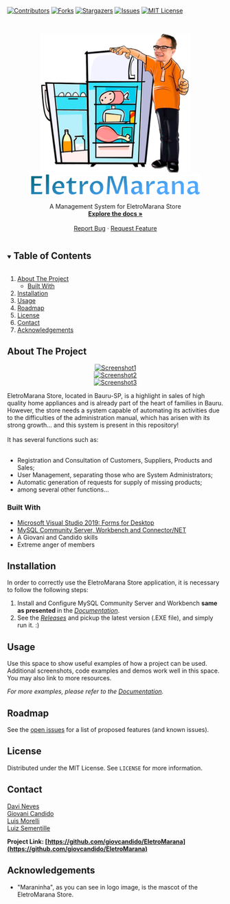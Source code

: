 <!-- PROJECT SHIELDS -->
<!--
*** I'm using markdown "reference style" links for readability.
*** Reference links are enclosed in brackets [ ] instead of parentheses ( ).
*** See the bottom of this document for the declaration of the reference variables
*** for contributors-url, forks-url, etc. This is an optional, concise syntax you may use.
*** https://www.markdownguide.org/basic-syntax/#reference-style-links
-->
[![Contributors][contributors-shield]][contributors-url]
[![Forks][forks-shield]][forks-url]
[![Stargazers][stars-shield]][stars-url]
[![Issues][issues-shield]][issues-url]
[![MIT License][license-shield]][license-url]

<!-- PROJECT LOGO -->
<br />
<p align="center">
  <a href="https://github.com/giovcandido/EletroMarana">
    <img src="/Images/Mascote.png" alt="Maraninha" width="350">
    <br/>
    <img src="/Images/Logo.png" alt="Logo" height="50">
  </a>
  
  <p align="center">
   A Management System for EletroMarana Store
    <br />
    <a href="/Docs/documentation.pdf"><strong>Explore the docs »</strong></a>
    <br />
    <br />
    <!-- <a href="https://github.com/giovcandido/EletroMarana">View Demo</a> -->
    <a href="https://github.com/giovcandido/EletroMarana/issues">Report Bug</a>
    ·
    <a href="https://github.com/giovcandido/EletroMarana/issues">Request Feature</a>
  </p>
</p>


<!-- TABLE OF CONTENTS -->
<details open="open">
  <summary><h2 style="display: inline-block">Table of Contents</h2></summary>
  <ol>
    <li>
      <a href="#about-the-project">About The Project</a>
      <ul>
        <li><a href="#built-with">Built With</a></li>
      </ul>
    </li>
    <li>
      <a href="#installation">Installation</a>
    </li>
    <li><a href="#usage">Usage</a></li>
    <li><a href="#roadmap">Roadmap</a></li>
    <!-- <li><a href="#contributing">Contributing</a></li> -->
    <li><a href="#license">License</a></li>
    <li><a href="#contact">Contact</a></li>
    <li><a href="#acknowledgements">Acknowledgements</a></li>
  </ol>
</details>


<!-- ABOUT THE PROJECT -->
## About The Project

<p align="center">
    <a href="https://github.com/giovcandido/EletroMarana">
        <img src="/Images/screenshot1.png" alt="Screenshot1" height="300">
    </a>
    <br/>
    <a href="https://github.com/giovcandido/EletroMarana">
        <img src="/Images/screenshot2.png" alt="Screenshot2" height="300">
    </a>
    <br/>
    <a href="https://github.com/giovcandido/EletroMarana">
        <img src="/Images/screenshot3.png" alt="Screenshot3" height="300">
    </a>
    <br/>
</p>
EletroMarana Store, located in Bauru-SP, is a highlight in sales of high quality home appliances and is already part of the heart of families in Bauru. However, the store needs a system capable of automating its activities due to the difficulties of the administration manual, which has arisen with its strong growth... and this system is present in this repository!
<br/>
<br/>
It has several functions such as:
<br/>
<br/>

* Registration and Consultation of Customers, Suppliers, Products and Sales;
* User Management, separating those who are System Administrators;
* Automatic generation of requests for supply of missing products;
* among several other functions...


### Built With

* [Microsoft Visual Studio 2019: Forms for Desktop](https://visualstudio.microsoft.com/pt-br/)
* [MySQL Community Server, Workbench and Connector/NET](https://dev.mysql.com/downloads/)
* A Giovani and Candido skills
* Extreme anger of members


<!-- INSTALLATION -->

## Installation

In order to correctly use the EletroMarana Store application, it is necessary to follow the following steps:

1. Install and Configure MySQL Community Server and Workbench <b> same as presented </b> in the <i><a href="/Docs/documentation.pdf">Documentation</a></i>.
2. See the <i><a href="https://github.com/giovcandido/EletroMarana/releases">Releases</a></i> and pickup the latest version (.EXE file), and simply run it. :)


<!-- USAGE EXAMPLES -->
## Usage

Use this space to show useful examples of how a project can be used. Additional screenshots, code examples and demos work well in this space. You may also link to more resources.

_For more examples, please refer to the <a href="/Docs/documentation.pdf">Documentation</strong></a>._



<!-- ROADMAP -->
## Roadmap

See the [open issues](https://github.com/giovcandido/EletroMarana/issues) for a list of proposed features (and known issues).


<!-- LICENSE -->
## License

Distributed under the MIT License. See `LICENSE` for more information.



<!-- CONTACT -->
## Contact

[Davi Neves](https://github.com/davimedio01) <br/>
[Giovani Candido](https://github.com/giovcandido) <br/>
[Luis Morelli](https://github.com/Xilsu) <br/>
[Luiz Sementille](https://github.com/luiz502)

<b> Project Link: [https://github.com/giovcandido/EletroMarana](https://github.com/giovcandido/EletroMarana) </b>



<!-- ACKNOWLEDGEMENTS -->
## Acknowledgements

* "Maraninha", as you can see in logo image, is the mascot of the EletroMarana Store.



<!-- MARKDOWN LINKS & IMAGES -->
<!-- https://www.markdownguide.org/basic-syntax/#reference-style-links -->
[contributors-shield]: https://img.shields.io/github/contributors/giovcandido/EletroMarana.svg?style=for-the-badge
[contributors-url]: https://github.com/giovcandido/EletroMarana/graphs/contributors
[forks-shield]: https://img.shields.io/github/forks/giovcandido/EletroMarana.svg?style=for-the-badge
[forks-url]: https://github.com/giovcandido/EletroMarana/network/members
[stars-shield]: https://img.shields.io/github/stars/giovcandido/EletroMarana.svg?style=for-the-badge
[stars-url]: https://github.com/giovcandido/EletroMarana/stargazers
[issues-shield]: https://img.shields.io/github/issues/giovcandido/EletroMarana.svg?style=for-the-badge
[issues-url]: https://github.com/giovcandido/EletroMarana/issues
[license-shield]: https://img.shields.io/github/license/giovcandido/EletroMarana.svg?style=for-the-badge
[license-url]: https://github.com/giovcandido/EletroMarana/blob/master/LICENSE
[product-screenshot]: /images/profile.png
[documentation_local]: /docs/documentation.pdf